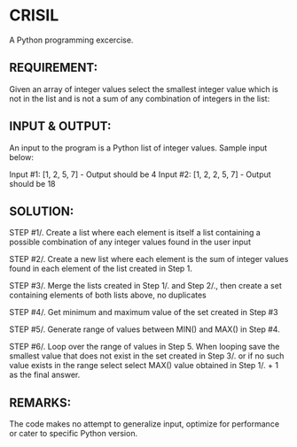 # CRISIL
A Python programming excercise.

REQUIREMENT:
------------
Given an array of integer values select the smallest integer value which is not in
the list and is not a sum of any combination of integers in the list:

INPUT & OUTPUT:
------------
An input to the program is a Python list of integer values. Sample input below:

Input #1: [1, 2, 5, 7] - Output should be 4
Input #2: [1, 2, 2, 5, 7] - Output should be 18

SOLUTION:
------------

STEP #1/. Create a list where each element is itself a list containing a possible combination
          of any integer values found in the user input
               
STEP #2/. Create a new list where each element is the sum of integer values found in each element
          of the list created in Step 1.
          
STEP #3/. Merge the lists created in Step 1/. and Step 2/., then create a set containing elements
          of both lists above, no duplicates

STEP #4/. Get minimum and maximum value of the set created in Step #3

STEP #5/. Generate range of values between MIN() and MAX() in Step #4.

STEP #6/. Loop over the range of values in Step 5. When looping save the smallest value that does
          not exist in the set created in Step 3/. or if no such value exists in the range select
          select MAX() value obtained in Step 1/. + 1 as the final answer.
                
REMARKS:
------------
The code makes no attempt to generalize input, optimize for performance or cater to specific Python version.
